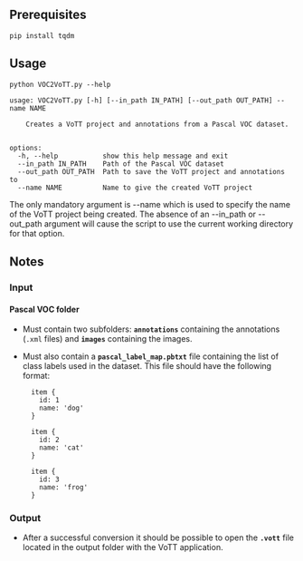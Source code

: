 ## Prerequisites
```shell
pip install tqdm
```

## Usage

```shell
python VOC2VoTT.py --help
```
```
usage: VOC2VoTT.py [-h] [--in_path IN_PATH] [--out_path OUT_PATH] --name NAME

    Creates a VoTT project and annotations from a Pascal VOC dataset.
    

options:
  -h, --help           show this help message and exit
  --in_path IN_PATH    Path of the Pascal VOC dataset
  --out_path OUT_PATH  Path to save the VoTT project and annotations to
  --name NAME          Name to give the created VoTT project
```

The only mandatory argument is --name which is used to specify the name of the VoTT project being created.
The absence of an --in_path or --out_path argument will cause the script to use the current working directory for that option.

## Notes
### Input
#### Pascal VOC folder
* Must contain two subfolders: **`annotations`** containing the annotations (`.xml` files) and **`images`** containing the images.
* Must also contain a **`pascal_label_map.pbtxt`** file containing the list of class labels used in the dataset. This file should have the following format:  

        item {
          id: 1
          name: 'dog'
        }

        item {
          id: 2
          name: 'cat'
        }

        item {
          id: 3
          name: 'frog'
        }



### Output
* After a successful conversion it should be possible to open the **`.vott`** file located in the output folder with the VoTT application.
